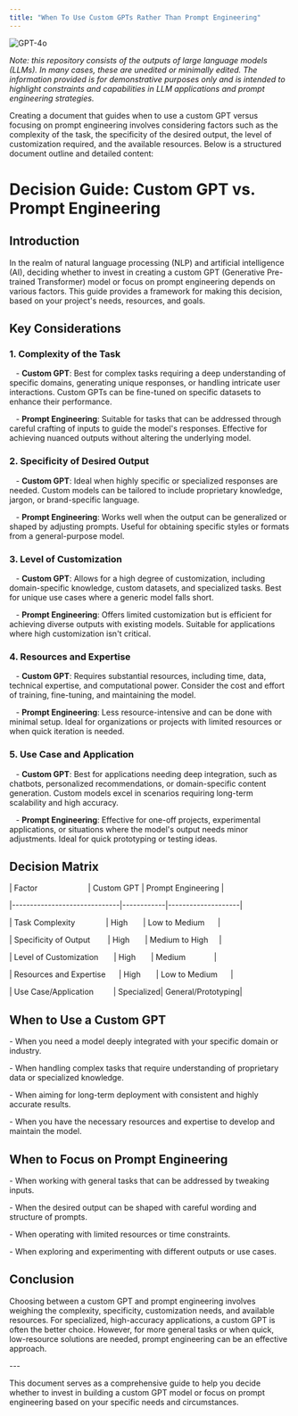 ```yaml
---
title: "When To Use Custom GPTs Rather Than Prompt Engineering"
---
```

![GPT-4o](https://img.shields.io/badge/GPT--4o-3333FF?style=for-the-badge&logo=openai&logoColor=white)



*Note: this repository consists of the outputs of large language models (LLMs). In many cases, these are unedited or minimally edited. The information provided is for demonstrative purposes only and is intended to highlight constraints and capabilities in LLM applications and prompt engineering strategies.*


Creating a document that guides when to use a custom GPT versus focusing on prompt engineering involves considering factors such as the complexity of the task, the specificity of the desired output, the level of customization required, and the available resources. Below is a structured document outline and detailed content:<br>

# Decision Guide: Custom GPT vs. Prompt Engineering<br>

## Introduction

In the realm of natural language processing (NLP) and artificial intelligence (AI), deciding whether to invest in creating a custom GPT (Generative Pre-trained Transformer) model or focus on prompt engineering depends on various factors. This guide provides a framework for making this decision, based on your project's needs, resources, and goals.<br>

## Key Considerations<br>

### 1. **Complexity of the Task**

   - **Custom GPT**: Best for complex tasks requiring a deep understanding of specific domains, generating unique responses, or handling intricate user interactions. Custom GPTs can be fine-tuned on specific datasets to enhance their performance.

   - **Prompt Engineering**: Suitable for tasks that can be addressed through careful crafting of inputs to guide the model's responses. Effective for achieving nuanced outputs without altering the underlying model.<br>

### 2. **Specificity of Desired Output**

   - **Custom GPT**: Ideal when highly specific or specialized responses are needed. Custom models can be tailored to include proprietary knowledge, jargon, or brand-specific language.

   - **Prompt Engineering**: Works well when the output can be generalized or shaped by adjusting prompts. Useful for obtaining specific styles or formats from a general-purpose model.<br>

### 3. **Level of Customization**

   - **Custom GPT**: Allows for a high degree of customization, including domain-specific knowledge, custom datasets, and specialized tasks. Best for unique use cases where a generic model falls short.

   - **Prompt Engineering**: Offers limited customization but is efficient for achieving diverse outputs with existing models. Suitable for applications where high customization isn't critical.<br>

### 4. **Resources and Expertise**

   - **Custom GPT**: Requires substantial resources, including time, data, technical expertise, and computational power. Consider the cost and effort of training, fine-tuning, and maintaining the model.

   - **Prompt Engineering**: Less resource-intensive and can be done with minimal setup. Ideal for organizations or projects with limited resources or when quick iteration is needed.<br>

### 5. **Use Case and Application**

   - **Custom GPT**: Best for applications needing deep integration, such as chatbots, personalized recommendations, or domain-specific content generation. Custom models excel in scenarios requiring long-term scalability and high accuracy.

   - **Prompt Engineering**: Effective for one-off projects, experimental applications, or situations where the model's output needs minor adjustments. Ideal for quick prototyping or testing ideas.<br>

## Decision Matrix<br>

| Factor                       | Custom GPT | Prompt Engineering |

|------------------------------|------------|--------------------|

| Task Complexity              | High       | Low to Medium      |

| Specificity of Output        | High       | Medium to High     |

| Level of Customization       | High       | Medium             |

| Resources and Expertise      | High       | Low to Medium      |

| Use Case/Application         | Specialized| General/Prototyping|<br>

## When to Use a Custom GPT

\- When you need a model deeply integrated with your specific domain or industry.

\- When handling complex tasks that require understanding of proprietary data or specialized knowledge.

\- When aiming for long-term deployment with consistent and highly accurate results.

\- When you have the necessary resources and expertise to develop and maintain the model.<br>

## When to Focus on Prompt Engineering

\- When working with general tasks that can be addressed by tweaking inputs.

\- When the desired output can be shaped with careful wording and structure of prompts.

\- When operating with limited resources or time constraints.

\- When exploring and experimenting with different outputs or use cases.<br>

## Conclusion

Choosing between a custom GPT and prompt engineering involves weighing the complexity, specificity, customization needs, and available resources. For specialized, high-accuracy applications, a custom GPT is often the better choice. However, for more general tasks or when quick, low-resource solutions are needed, prompt engineering can be an effective approach.<br>

\---<br>

This document serves as a comprehensive guide to help you decide whether to invest in building a custom GPT model or focus on prompt engineering based on your specific needs and circumstances.